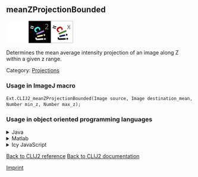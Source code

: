 ## meanZProjectionBounded
<img src="images/mini_empty_logo.png"/><img src="images/mini_clij2_logo.png"/><img src="images/mini_clijx_logo.png"/>

Determines the mean average intensity projection of an image along Z within a given z range.

Category: [Projections](https://clij.github.io/clij2-docs/reference__project)

### Usage in ImageJ macro
```
Ext.CLIJ2_meanZProjectionBounded(Image source, Image destination_mean, Number min_z, Number max_z);
```


### Usage in object oriented programming languages



<details>

<summary>
Java
</summary>
<pre class="highlight">// init CLIJ and GPU
import net.haesleinhuepf.clij2.CLIJ2;
import net.haesleinhuepf.clij.clearcl.ClearCLBuffer;
CLIJ2 clij2 = CLIJ2.getInstance();

// get input parameters
ClearCLBuffer source = clij2.push(sourceImagePlus);
destination_mean = clij2.create(source);
int min_z = 10;
int max_z = 20;
</pre>

<pre class="highlight">
// Execute operation on GPU
clij2.meanZProjectionBounded(source, destination_mean, min_z, max_z);
</pre>

<pre class="highlight">
// show result
destination_meanImagePlus = clij2.pull(destination_mean);
destination_meanImagePlus.show();

// cleanup memory on GPU
clij2.release(source);
clij2.release(destination_mean);
</pre>

</details>



<details>

<summary>
Matlab
</summary>
<pre class="highlight">% init CLIJ and GPU
clij2 = init_clatlab();

% get input parameters
source = clij2.pushMat(source_matrix);
destination_mean = clij2.create(source);
min_z = 10;
max_z = 20;
</pre>

<pre class="highlight">
% Execute operation on GPU
clij2.meanZProjectionBounded(source, destination_mean, min_z, max_z);
</pre>

<pre class="highlight">
% show result
destination_mean = clij2.pullMat(destination_mean)

% cleanup memory on GPU
clij2.release(source);
clij2.release(destination_mean);
</pre>

</details>



<details>

<summary>
Icy JavaScript
</summary>
<pre class="highlight">// init CLIJ and GPU
importClass(net.haesleinhuepf.clicy.CLICY);
importClass(Packages.icy.main.Icy);

clij2 = CLICY.getInstance();

// get input parameters
source_sequence = getSequence();
source = clij2.pushSequence(source_sequence);
destination_mean = clij2.create(source);
min_z = 10;
max_z = 20;
</pre>

<pre class="highlight">
// Execute operation on GPU
clij2.meanZProjectionBounded(source, destination_mean, min_z, max_z);
</pre>

<pre class="highlight">
// show result
destination_mean_sequence = clij2.pullSequence(destination_mean)
Icy.addSequence(destination_mean_sequence);
// cleanup memory on GPU
clij2.release(source);
clij2.release(destination_mean);
</pre>

</details>



[Back to CLIJ2 reference](https://clij.github.io/clij2-docs/reference)
[Back to CLIJ2 documentation](https://clij.github.io/clij2-docs)

[Imprint](https://clij.github.io/imprint)
